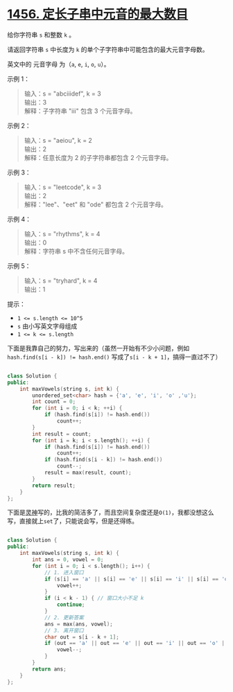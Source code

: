 # [1456. 定长子串中元音的最大数目](https://leetcode.cn/problems/maximum-number-of-vowels-in-a-substring-of-given-length/description/)

给你字符串 `s` 和整数 `k` 。

请返回字符串 `s` 中长度为 `k` 的单个子字符串中可能包含的最大元音字母数。

英文中的 元音字母 为（`a`, `e`, `i`, `o`, `u`）。

示例 1：
> 输入：s = "abciiidef", k = 3  
> 输出：3  
> 解释：子字符串 "iii" 包含 3 个元音字母。

示例 2：
> 输入：s = "aeiou", k = 2  
> 输出：2  
> 解释：任意长度为 2 的子字符串都包含 2 个元音字母。

示例 3：
> 输入：s = "leetcode", k = 3  
> 输出：2  
> 解释："lee"、"eet" 和 "ode" 都包含 2 个元音字母。

示例 4：
> 输入：s = "rhythms", k = 4  
> 输出：0  
> 解释：字符串 s 中不含任何元音字母。

示例 5：
> 输入：s = "tryhard", k = 4  
> 输出：1

提示：
- `1 <= s.length <= 10^5`
- `s` 由小写英文字母组成
- `1 <= k <= s.length`

下面是我靠自己的努力，写出来的（虽然一开始有不少小问题，例如`hash.find(s[i - k]) != hash.end()` 写成了`s[i - k + 1]`，搞得一直过不了）

```cpp

class Solution {
public:
    int maxVowels(string s, int k) {
        unordered_set<char> hash = {'a', 'e', 'i', 'o' ,'u'};
        int count = 0;
        for (int i = 0; i < k; ++i) {
            if (hash.find(s[i]) != hash.end())
                count++;
        }
        int result = count;
        for (int i = k; i < s.length(); ++i) {
            if (hash.find(s[i]) != hash.end())
                count++;
            if (hash.find(s[i - k]) != hash.end())
                count--;
            result = max(result, count);
        }
        return result;
    }
};
```

下面是[灵神](https://leetcode.cn/problems/maximum-number-of-vowels-in-a-substring-of-given-length/)写的，比我的简洁多了，而且空间复杂度还是`O(1)`，我都没想这么写，直接就上`set`了，只能说会写，但是还得练。

```cpp

class Solution {
public:
    int maxVowels(string s, int k) {
        int ans = 0, vowel = 0;
        for (int i = 0; i < s.length(); i++) {
            // 1. 进入窗口
            if (s[i] == 'a' || s[i] == 'e' || s[i] == 'i' || s[i] == 'o' || s[i] == 'u') {
                vowel++;
            }
            if (i < k - 1) { // 窗口大小不足 k
                continue;
            }
            // 2. 更新答案
            ans = max(ans, vowel);
            // 3. 离开窗口
            char out = s[i - k + 1];
            if (out == 'a' || out == 'e' || out == 'i' || out == 'o' || out == 'u') {
                vowel--;
            }
        }
        return ans;
    }
};
```
